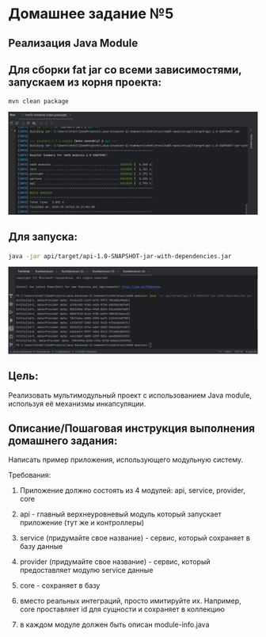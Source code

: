 # Домашнее задание №5

## Реализация Java Module

## Для сборки fat jar со всеми зависимостями, запускаем из корня проекта:

```console 
mvn clean package
```
![build_modules.png](api/src/main/resources/build_modules.png)

## Для запуска:

```bash 
java -jar api/target/api-1.0-SNAPSHOT-jar-with-dependencies.jar
```
![run_api_module.png](api/src/main/resources/run_api_module.png)
## Цель:

Реализовать мультимодульный проект с использованием Java module, 
используя её механизмы инкапсуляции.

## Описание/Пошаговая инструкция выполнения домашнего задания:

Написать пример приложения, использующего модульную систему.

Требования:


1) Приложение должно состоять из 4 модулей: api, service, provider, core

2) api - главный верхнеуровневый модуль который запускает приложение (тут же и контроллеры)

3) service (придумайте свое название) - сервис, который сохраняет в базу данные

4) provider (придумайте свое название) - сервис, который предоставляет модулю service данные

5) core - сохраняет в базу

6) вместо реальных интеграций, просто имитируйте их. Например, core проставляет id для сущности и сохраняет в коллекцию

7) в каждом модуле должен быть описан module-info.java


